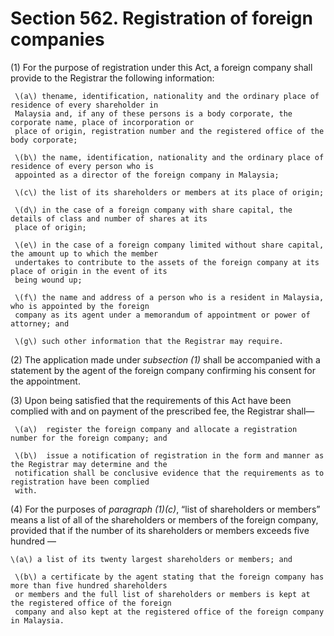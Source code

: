 # Section 562. Registration of foreign companies

\(1\) For the purpose of registration under this Act, a foreign company shall provide to the Registrar the following information:

     \(a\) thename, identification, nationality and the ordinary place of residence of every shareholder in         
     Malaysia and, if any of these persons is a body corporate, the corporate name, place of incorporation or        
     place of origin, registration number and the registered office of the body corporate;

     \(b\) the name, identification, nationality and the ordinary place of residence of every person who is   
     appointed as a director of the foreign company in Malaysia;

     \(c\) the list of its shareholders or members at its place of origin;

     \(d\) in the case of a foreign company with share capital, the details of class and number of shares at its   
     place of origin;

     \(e\) in the case of a foreign company limited without share capital, the amount up to which the member        
     undertakes to contribute to the assets of the foreign company at its place of origin in the event of its       
     being wound up;

     \(f\) the name and address of a person who is a resident in Malaysia, who is appointed by the foreign   
     company as its agent under a memorandum of appointment or power of attorney; and

     \(g\) such other information that the Registrar may require.

\(2\) The application made under _subsection \(1\)_ shall be accompanied with a statement by the agent of the foreign company confirming his consent for the appointment.

\(3\) Upon being satisfied that the requirements of this Act have been complied with and on payment of the prescribed fee, the Registrar shall—

     \(a\)  register the foreign company and allocate a registration number for the foreign company; and

     \(b\)  issue a notification of registration in the form and manner as the Registrar may determine and the   
     notification shall be conclusive evidence that the requirements as to registration have been complied   
     with.

\(4\) For the purposes of _paragraph \(1\)\(c\)_, “list of shareholders or members” means a list of all of the shareholders or members of the foreign company, provided that if the number of its shareholders or members exceeds five hundred —

    \(a\) a list of its twenty largest shareholders or members; and

     \(b\) a certificate by the agent stating that the foreign company has more than five hundred shareholders        
     or members and the full list of shareholders or members is kept at the registered office of the foreign        
     company and also kept at the registered office of the foreign company in Malaysia.

